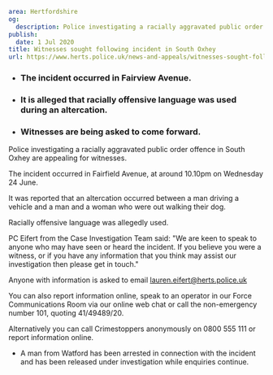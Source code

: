 ```yaml
area: Hertfordshire
og:
  description: Police investigating a racially aggravated public order offence in South Oxhey are appealing for witnesses.
publish:
  date: 1 Jul 2020
title: Witnesses sought following incident in South Oxhey
url: https://www.herts.police.uk/news-and-appeals/witnesses-sought-following-incident-in-south-oxhey-0290
```

* ### The incident occurred in Fairview Avenue.

 * ### It is alleged that racially offensive language was used during an altercation.

 * ### Witnesses are being asked to come forward.

Police investigating a racially aggravated public order offence in South Oxhey are appealing for witnesses.

The incident occurred in Fairfield Avenue, at around 10.10pm on Wednesday 24 June.

It was reported that an altercation occurred between a man driving a vehicle and a man and a woman who were out walking their dog.

Racially offensive language was allegedly used.

PC Eifert from the Case Investigation Team said: "We are keen to speak to anyone who may have seen or heard the incident. If you believe you were a witness, or if you have any information that you think may assist our investigation then please get in touch."

Anyone with information is asked to email lauren.eifert@herts.police.uk

You can also report information online, speak to an operator in our Force Communications Room via our online web chat or call the non-emergency number 101, quoting 41/49489/20.

Alternatively you can call Crimestoppers anonymously on 0800 555 111 or report information online.

 * A man from Watford has been arrested in connection with the incident and has been released under investigation while enquiries continue.
